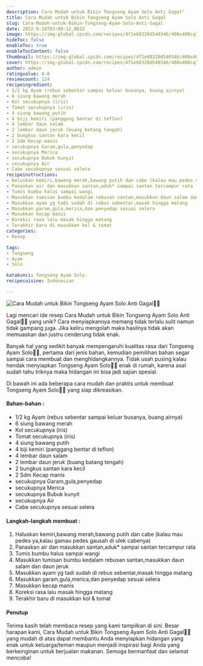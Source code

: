 ```yaml
---
description: Cara Mudah untuk Bikin Tongseng Ayam Solo Anti Gagal"
title: Cara Mudah untuk Bikin Tongseng Ayam Solo Anti Gagal
slug: Cara-Mudah-untuk-Bikin-Tongseng-Ayam-Solo-Anti-Gagal
date: 2022-9-18T03:09:12.063Z
image: https://img-global.cpcdn.com/recipes/4f1e68320d540346/400x400cq70/photo.jpg
hideToc: false
enableToc: true
enableTocContent: false
thumbnail: https://img-global.cpcdn.com/recipes/4f1e68320d540346/400x400cq70/photo.jpg
cover: https://img-global.cpcdn.com/recipes/4f1e68320d540346/400x400cq70/photo.jpg
author: admin
ratingvalue: 4.8
reviewcount: 124
recipeingredient:
- 1/2 kg Ayam (rebus sebentar sampai keluar busanya, buang airnya)
- 6 siung bawang merah
- Kol secukupnya (iris)
- Tomat secukupnya (iris)
- 4 siung bawang putih
- 4 biji kemiri (panggang bentar di teflon)
- 4 lembar daun salam
- 2 lembar daun jeruk (buang batang tengah)
- 2 bungkus santan kara kecil
- 2 Sdm Kecap manis
- secukupnya Garam,gula,penyedap
- secukupnya Merica
- secukupnya Bubuk kunyit
- secukupnya Air
- Cabe secukupnya sesuai selera
recipeinstructions:
- Haluskan kemiri,bawang merah,bawang putih dan cabe (kalau mau pedes ya,kalau gamau pedes gausah di ulek cabenya)
- Panaskan air dan masukkan santan,aduk* sampai santan tercampur rata
- Tumis bumbu halus sampai wangi
- Masukkan tumisan bumbu kedalam rebusan santan,masukkan daun salam dan daun jeruk
- Masukkan ayam yg tadi sudah di rebus sebentar,masak hingga matang
- Masukkan garam,gula,merica,dan penyedap sesuai selera
- Masukkan kecap manis
- Koreksi rasa lalu masak hingga matang
- Terakhir baru di masukkan kol & tomat
categories:
- Resep

tags:
- Tongseng
- Ayam
- Solo

katakunci: Tongseng Ayam Solo
recipecuisine: Indonesian

---
```


![Cara Mudah untuk Bikin Tongseng Ayam Solo Anti Gagal👩‍🍳](https://img-global.cpcdn.com/recipes/4f1e68320d540346/400x400cq70/photo.jpg)

Lagi mencari ide resep Cara Mudah untuk Bikin Tongseng Ayam Solo Anti Gagal👩‍🍳 yang unik? Cara menyiapkannya memang tidak terlalu sulit namun tidak gampang juga. Jika keliru mengolah maka hasilnya tidak akan memuaskan dan justru cenderung tidak enak.

Banyak hal yang sedikit banyak mempengaruhi kualitas rasa dari Tongseng Ayam Solo👩‍🍳, pertama dari jenis bahan, kemudian pemilihan bahan segar sampai cara membuat dan menghidangkannya. Tidak usah pusing kalau hendak menyiapkan Tongseng Ayam Solo👩‍🍳 enak di rumah, karena asal sudah tahu triknya maka hidangan ini bisa jadi sajian spesial.

Di bawah ini ada beberapa cara mudah dan praktis untuk membuat Tongseng Ayam Solo👩‍🍳 yang siap dikreasikan.

<!--inarticleads1-->

#### Bahan-bahan :

- 1/2 kg Ayam (rebus sebentar sampai keluar busanya, buang airnya)
- 6 siung bawang merah
- Kol secukupnya (iris)
- Tomat secukupnya (iris)
- 4 siung bawang putih
- 4 biji kemiri (panggang bentar di teflon)
- 4 lembar daun salam
- 2 lembar daun jeruk (buang batang tengah)
- 2 bungkus santan kara kecil
- 2 Sdm Kecap manis
- secukupnya Garam,gula,penyedap
- secukupnya Merica
- secukupnya Bubuk kunyit
- secukupnya Air
- Cabe secukupnya sesuai selera

<!--inarticleads2-->

#### Langkah-langkah membuat :

1. Haluskan kemiri,bawang merah,bawang putih dan cabe (kalau mau pedes ya,kalau gamau pedes gausah di ulek cabenya)
1. Panaskan air dan masukkan santan,aduk* sampai santan tercampur rata
1. Tumis bumbu halus sampai wangi
1. Masukkan tumisan bumbu kedalam rebusan santan,masukkan daun salam dan daun jeruk
1. Masukkan ayam yg tadi sudah di rebus sebentar,masak hingga matang
1. Masukkan garam,gula,merica,dan penyedap sesuai selera
1. Masukkan kecap manis
1. Koreksi rasa lalu masak hingga matang
1. Terakhir baru di masukkan kol & tomat

#### Penutup

Terima kasih telah membaca resep yang kami tampilkan di sini. Besar harapan kami, Cara Mudah untuk Bikin Tongseng Ayam Solo Anti Gagal👩‍🍳 yang mudah di atas dapat membantu Anda menyiapkan hidangan yang enak untuk keluarga/teman maupun menjadi inspirasi bagi Anda yang berkeinginan untuk berjualan makanan. Semoga bermanfaat dan selamat mencoba!